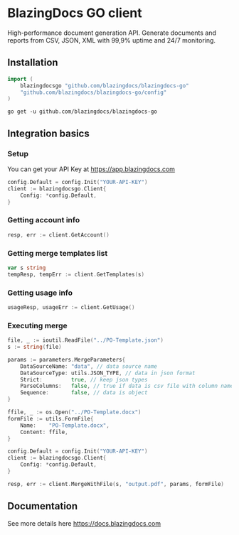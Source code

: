 # BlazingDocs GO client
High-performance document generation API. Generate documents and reports from СSV, JSON, XML with 99,9% uptime and 24/7 monitoring.

## Installation

```go
import (
    blazingdocsgo "github.com/blazingdocs/blazingdocs-go"
    "github.com/blazingdocs/blazingdocs-go/config"
)
```

```
go get -u github.com/blazingdocs/blazingdocs-go
```

## Integration basics

### Setup

You can get your API Key at https://app.blazingdocs.com

```go
config.Default = config.Init("YOUR-API-KEY")
client := blazingdocsgo.Client{
    Config: *config.Default,
}
```

### Getting account info

```go
resp, err := client.GetAccount()
```

### Getting merge templates list

```go
var s string
tempResp, tempErr := client.GetTemplates(s)
```

### Getting usage info

```go
usageResp, usageErr := client.GetUsage()
```

### Executing merge

```go
file, _ := ioutil.ReadFile("../PO-Template.json")
s := string(file)

params := parameters.MergeParameters{
    DataSourceName: "data", // data source name
    DataSourceType: utils.JSON_TYPE, // data in json format
    Strict:         true, // keep json types
    ParseColumns:   false, // true if data is csv file with column names
    Sequence:       false, // data is object
}

ffile, _ := os.Open("../PO-Template.docx")
formFile := utils.FormFile{
    Name:    "PO-Template.docx",
    Content: ffile,
}

config.Default = config.Init("YOUR-API-KEY")
client := blazingdocsgo.Client{
    Config: *config.Default,
}

resp, err := client.MergeWithFile(s, "output.pdf", params, formFile)
```

## Documentation

See more details here https://docs.blazingdocs.com
